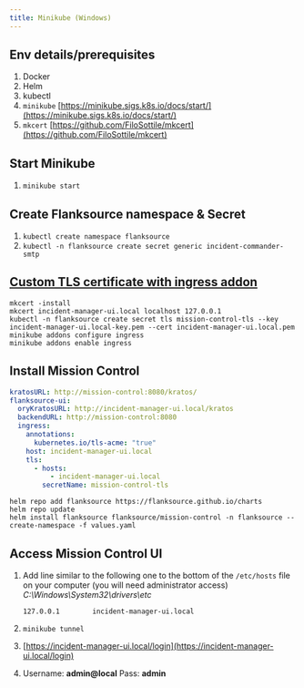 ```yaml
---
title: Minikube (Windows)
---
```


## Env details/prerequisites

1. Docker
2. Helm
3. kubectl
4. `minikube` [https://minikube.sigs.k8s.io/docs/start/](https://minikube.sigs.k8s.io/docs/start/)
5. `mkcert` [https://github.com/FiloSottile/mkcert](https://github.com/FiloSottile/mkcert)

## Start Minikube

1. `minikube start`

## Create Flanksource namespace & Secret

1. `kubectl create namespace flanksource`
2. `kubectl -n flanksource create secret generic incident-commander-smtp`

## [Custom TLS certificate with ingress addon](https://minikube.sigs.k8s.io/docs/tutorials/custom_cert_ingress/)

```shell
mkcert -install
mkcert incident-manager-ui.local localhost 127.0.0.1
kubectl -n flanksource create secret tls mission-control-tls --key incident-manager-ui.local-key.pem --cert incident-manager-ui.local.pem
minikube addons configure ingress
minikube addons enable ingress
```

## Install Mission Control

```yaml title="values.yaml"
kratosURL: http://mission-control:8080/kratos/
flanksource-ui:
  oryKratosURL: http://incident-manager-ui.local/kratos
  backendURL: http://mission-control:8080
  ingress:
    annotations:
      kubernetes.io/tls-acme: "true"
    host: incident-manager-ui.local
    tls:
      - hosts:
          - incident-manager-ui.local
        secretName: mission-control-tls
```

```shell
helm repo add flanksource https://flanksource.github.io/charts
helm repo update
helm install flanksource flanksource/mission-control -n flanksource --create-namespace -f values.yaml
```

## Access Mission Control UI

1. Add line similar to the following one to the bottom of the `/etc/hosts` file on your computer (you will need administrator access) *C:\Windows\System32\drivers\etc*

   `127.0.0.1        incident-manager-ui.local`

2. `minikube tunnel`
3. [https://incident-manager-ui.local/login](https://incident-manager-ui.local/login)
4. Username: **admin@local**
   Pass: **admin**
